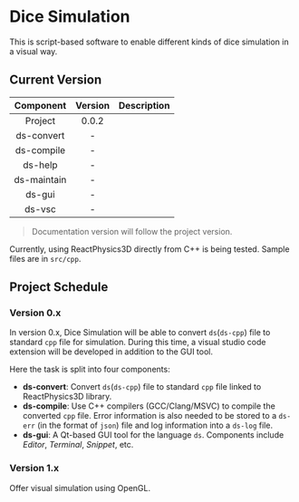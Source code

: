 # Dice Simulation

This is script-based software to enable different kinds of dice simulation in a visual way.

## Current Version

|  Component  | Version | Description |
| :---------: | :-----: | :---------: |
|   Project   |  0.0.2  |             |
| ds-convert  |    -    |             |
| ds-compile  |    -    |             |
|   ds-help   |    -    |             |
| ds-maintain |    -    |             |
|   ds-gui    |    -    |             |
|   ds-vsc    |    -    |             |

> Documentation version will follow the project version.

Currently, using ReactPhysics3D directly from C++ is being tested.
Sample files are in `src/cpp`.

## Project Schedule

### Version 0.x

In version 0.x, Dice Simulation will be able to convert `ds`(`ds-cpp`) file to standard `cpp` file for simulation.
During this time, a visual studio code extension will be developed in addition to the GUI tool.

Here the task is split into four components:
- **ds-convert**: Convert `ds`(`ds-cpp`) file to standard `cpp` file linked to ReactPhysics3D library.
- **ds-compile**: Use C++ compilers (GCC/Clang/MSVC) to compile the converted `cpp` file. Error information is also needed to be stored to a `ds-err` (in the format of `json`) file and log information into a `ds-log` file.
- **ds-gui**: A Qt-based GUI tool for the language `ds`. Components include *Editor*, *Terminal*, *Snippet*, etc.

### Version 1.x

Offer visual simulation using OpenGL.
